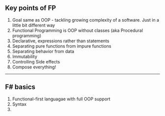## Key points of FP

1. Goal same as OOP - tackling growing complexity of a software. Just in a little bit different way
0. Functional Programming is OOP without classes (aka Procedural programming)
1. Declarative, expressions rather than statements  
2. Separating pure functions from impure functions
3. Separating behavior from data
4. Immutability
5. Controlling Side effects
8. Compose everything!

-----------------------------

## F# basics

1. Functional-first languagae with full OOP support
2. Syntax
3. 


